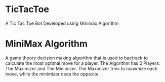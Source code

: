 # TicTacToe
A Tic Tac Toe Bot Developed using Minimax Algorithm

# MiniMax Algorithm
A game theory decision making algorithm that is used to bactrack to calculate the most optimal move for a player. The Algorithm has 2 Players: The Maximizer and The Minimizer. The Maximizer tries to maximize each move, while the minimizer does the opposite.
